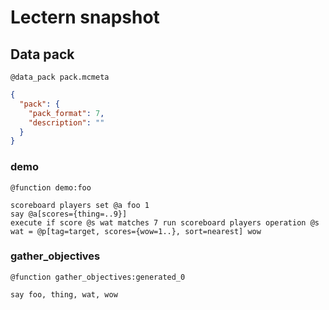 # Lectern snapshot

## Data pack

`@data_pack pack.mcmeta`

```json
{
  "pack": {
    "pack_format": 7,
    "description": ""
  }
}
```

### demo

`@function demo:foo`

```mcfunction
scoreboard players set @a foo 1
say @a[scores={thing=..9}]
execute if score @s wat matches 7 run scoreboard players operation @s wat = @p[tag=target, scores={wow=1..}, sort=nearest] wow
```

### gather_objectives

`@function gather_objectives:generated_0`

```mcfunction
say foo, thing, wat, wow
```

